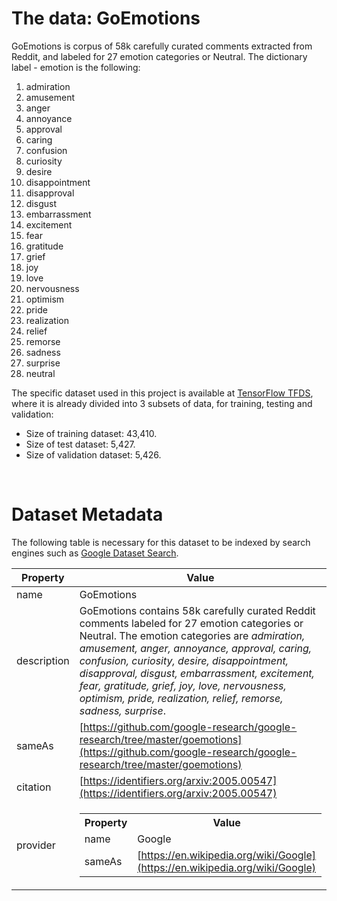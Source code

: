 # The data: GoEmotions 
GoEmotions is corpus of 58k carefully curated comments extracted from Reddit, and labeled for 27 emotion categories or Neutral. The dictionary label - emotion is the following:

1. admiration
2. amusement
3. anger
4. annoyance
5. approval
6. caring
7. confusion
8. curiosity
9. desire
10. disappointment
11. disapproval
12. disgust
13. embarrassment
14. excitement
15. fear
16. gratitude
17. grief
18. joy
19. love
20. nervousness
21. optimism
22. pride
23. realization
24. relief
25. remorse
26. sadness
27. surprise
28. neutral

The specific dataset used in this project is available at [TensorFlow TFDS](https://www.tensorflow.org/datasets/catalog/goemotions), where it is already divided into 3 subsets of data, for training, testing and validation:

- Size of training dataset: 43,410.
- Size of test dataset: 5,427.
- Size of validation dataset: 5,426.

<br>

# Dataset Metadata
The following table is necessary for this dataset to be indexed by search engines such as [Google Dataset Search](https://datasetsearch.research.google.com/).

| Property   | Value                  |
|------------|------------------------|
| name       | GoEmotions |
| description|GoEmotions contains 58k carefully curated Reddit comments labeled for 27 emotion categories or Neutral. The emotion categories are _admiration, amusement, anger, annoyance, approval, caring, confusion, curiosity, desire, disappointment, disapproval, disgust, embarrassment, excitement, fear, gratitude, grief, joy, love, nervousness, optimism, pride, realization, relief, remorse, sadness, surprise_. |
| sameAs    | [https://github.com/google-research/google-research/tree/master/goemotions](https://github.com/google-research/google-research/tree/master/goemotions) |
| citation  | [https://identifiers.org/arxiv:2005.00547](https://identifiers.org/arxiv:2005.00547) |
| provider  | <table><tr><th>Property</th><th>Value</th></tr><tr><td>name</td><td>Google</td></tr><tr><td>sameAs</td><td>[https://en.wikipedia.org/wiki/Google](https://en.wikipedia.org/wiki/Google)</td></tr></table> |